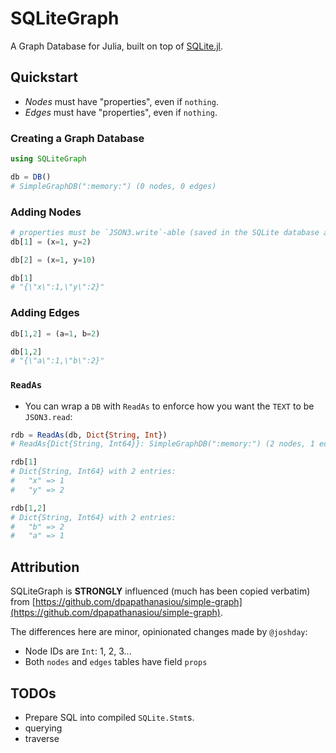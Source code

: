 # SQLiteGraph

A Graph Database for Julia, built on top of [SQLite.jl](https://github.com/JuliaDatabases/SQLite.jl).

## Quickstart

- *Nodes* must have "properties", even if `nothing`.
- *Edges* must have "properties", even if `nothing`.


### Creating a Graph Database

```julia
using SQLiteGraph

db = DB()
# SimpleGraphDB(":memory:") (0 nodes, 0 edges)
```

### Adding Nodes

```julia
# properties must be `JSON3.write`-able (saved in the SQLite database as TEXT)
db[1] = (x=1, y=2) 

db[2] = (x=1, y=10)

db[1] 
# "{\"x\":1,\"y\":2}"
```

### Adding Edges 

```julia
db[1,2] = (a=1, b=2)

db[1,2]
# "{\"a\":1,\"b\":2}"
```

### `ReadAs`

- You can wrap a `DB` with `ReadAs` to enforce how you want the `TEXT` to be `JSON3.read`:

```julia
rdb = ReadAs(db, Dict{String, Int})
# ReadAs{Dict{String, Int64}}: SimpleGraphDB(":memory:") (2 nodes, 1 edges)

rdb[1]
# Dict{String, Int64} with 2 entries:
#   "x" => 1
#   "y" => 2

rdb[1,2]
# Dict{String, Int64} with 2 entries:
#   "b" => 2
#   "a" => 1
```



## Attribution

SQLiteGraph is **STRONGLY** influenced (much has been copied verbatim) from [https://github.com/dpapathanasiou/simple-graph](https://github.com/dpapathanasiou/simple-graph).  

The differences here are minor, opinionated changes made by `@joshday`:

- Node IDs are `Int`: 1, 2, 3...
- Both `nodes` and `edges` tables have field `props`

## TODOs

- Prepare SQL into compiled `SQLite.Stmt`s.
- querying
- traverse
